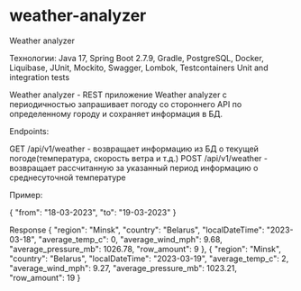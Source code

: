 # weather-analyzer

Weather analyzer

Технологии: Java 17, Spring Boot 2.7.9, Gradle, PostgreSQL, Docker, Liquibase, JUnit, Mockito, Swagger, Lombok, Testcontainers
Unit and integration tests

Weather analyzer - REST приложение Weather analyzer c периодичностью запрашивает погоду со стороннего API по определенному городу и сохраняет информация в БД.

Endpoints:

GET /api/v1/weather - возвращает информацию из БД о текущей погоде(температура, скорость ветра и т.д.)
POST /api/v1/weather - возвращает рассчитанную за указанный период информацию о среднесуточной температуре

Пример:

{
"from": "18-03-2023",
"to": "19-03-2023"
}

Response
{
"region": "Minsk",
"country": "Belarus",
"localDateTime": "2023-03-18",
"average_temp_c": 0,
"average_wind_mph": 9.68,
"average_pressure_mb": 1026.78,
"row_amount": 9
},
{
"region": "Minsk",
"country": "Belarus",
"localDateTime": "2023-03-19",
"average_temp_c": 2,
"average_wind_mph": 9.27,
"average_pressure_mb": 1023.21,
"row_amount": 19
}
